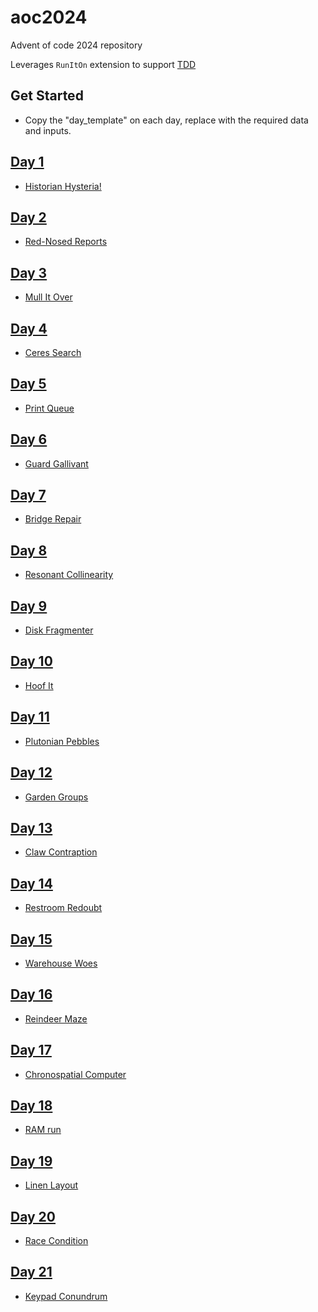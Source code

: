 # aoc2024

Advent of code 2024 repository

Leverages `RunItOn` extension to support [TDD](.vscode/settings.json)

## Get Started

- Copy the "day_template" on each day, replace with the required data and inputs.

## [Day 1](day_01)

- [Historian Hysteria!](https://adventofcode.com/2024/day/1)

## [Day 2](day_02)

- [Red-Nosed Reports](https://adventofcode.com/2024/day/2)

## [Day 3](day_03)

- [Mull It Over](https://adventofcode.com/2024/day/3)

## [Day 4](day_04)

- [Ceres Search](https://adventofcode.com/2024/day/4)

## [Day 5](day_05)

- [Print Queue](https://adventofcode.com/2024/day/5)

## [Day 6](day_06)

- [Guard Gallivant](https://adventofcode.com/2024/day/6)

## [Day 7](day_07)

- [Bridge Repair](https://adventofcode.com/2024/day/7)

## [Day 8](day_08)

- [Resonant Collinearity](https://adventofcode.com/2024/day/8)

## [Day 9](day_09)

- [Disk Fragmenter](https://adventofcode.com/2024/day/9)

## [Day 10](day_10)

- [Hoof It](https://adventofcode.com/2024/day/10)

## [Day 11](day_11)

- [Plutonian Pebbles](https://adventofcode.com/2024/day/11)

## [Day 12](day_12)

- [Garden Groups](https://adventofcode.com/2024/day/12)

## [Day 13](day_13)

- [Claw Contraption](https://adventofcode.com/2024/day/13)

## [Day 14](day_14)

- [Restroom Redoubt](https://adventofcode.com/2024/day/14)

## [Day 15](day_15)

- [Warehouse Woes](https://adventofcode.com/2024/day/15)

## [Day 16](day_16)

- [Reindeer Maze](https://adventofcode.com/2024/day/16)

## [Day 17](day_17)

- [Chronospatial Computer](https://adventofcode.com/2024/day/17)

## [Day 18](day_18)

- [RAM run](https://adventofcode.com/2024/day/18)

## [Day 19](day_19)

- [Linen Layout](https://adventofcode.com/2024/day/19)

## [Day 20](day_20)

- [Race Condition](https://adventofcode.com/2024/day/20)

## [Day 21](day_21)

- [Keypad Conundrum](https://adventofcode.com/2024/day/21)
